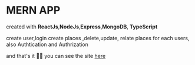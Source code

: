# MERN APP

created with **ReactJs**,**NodeJs**,**Express**,**MongoDB**,
**TypeScript**

create user,login
create places ,delete,update,
relate places for each users,
also Authtication and Authrization 

and that's it 🤷‍♂️
you can see the site [here](https://mern-app-places-fullstack.web.app/)
